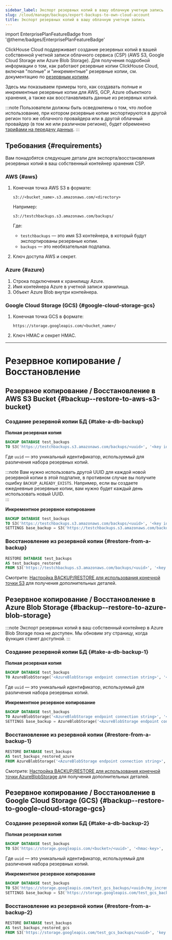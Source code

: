 ```yaml
---
sidebar_label: Экспорт резервных копий в вашу облачную учетную запись
slug: /cloud/manage/backups/export-backups-to-own-cloud-account
title: Экспорт резервных копий в вашу облачную учетную запись
---
```


import EnterprisePlanFeatureBadge from '@theme/badges/EnterprisePlanFeatureBadge'

<EnterprisePlanFeatureBadge/>

ClickHouse Cloud поддерживает создание резервных копий в вашей собственной учетной записи облачного сервиса (CSP) (AWS S3, Google Cloud Storage или Azure Blob Storage). Для получения подробной информации о том, как работают резервные копии ClickHouse Cloud, включая "полные" и "инкрементные" резервные копии, см. документацию по [резервным копиям](overview.md).

Здесь мы показываем примеры того, как создавать полные и инкрементные резервные копии для AWS, GCP, Azure объектного хранения, а также как восстанавливать данные из резервных копий.

:::note
Пользователи должны быть осведомлены о том, что любое использование, при котором резервные копии экспортируются в другой регион того же облачного провайдера или в другой облачный провайдер (в том же или различном регионе), будет обременено [тарифами на передачу данных](../network-data-transfer.mdx).
:::

## Требования {#requirements}

Вам понадобятся следующие детали для экспорта/восстановления резервных копий в ваш собственный контейнер хранения CSP.

### AWS {#aws}

1. Конечная точка AWS S3 в формате:

    ```text
    s3://<bucket_name>.s3.amazonaws.com/<directory>
    ```

    Например: 
    ```text
    s3://testchbackups.s3.amazonaws.com/backups/
    ```
    Где:
   - `testchbackups` — это имя S3 контейнера, в который будут экспортированы резервные копии.
   - `backups` — это необязательная подпапка.

2. Ключ доступа AWS и секрет.

### Azure {#azure}

1. Строка подключения к хранилищу Azure.
2. Имя контейнера Azure в учетной записи хранилища.
3. Объект Azure Blob внутри контейнера.

### Google Cloud Storage (GCS) {#google-cloud-storage-gcs}

1. Конечная точка GCS в формате:

    ```text
    https://storage.googleapis.com/<bucket_name>/
    ```
2. Ключ HMAC и секрет HMAC.

<hr/>

# Резервное копирование / Восстановление

## Резервное копирование / Восстановление в AWS S3 Bucket {#backup--restore-to-aws-s3-bucket}

### Создание резервной копии БД {#take-a-db-backup}

**Полная резервная копия**

```sql
BACKUP DATABASE test_backups 
TO S3('https://testchbackups.s3.amazonaws.com/backups/<uuid>', '<key id>', '<key secret>')
```

Где `uuid` — это уникальный идентификатор, используемый для различения набора резервных копий.

:::note
Вам нужно использовать другой UUID для каждой новой резервной копии в этой подпапке, в противном случае вы получите ошибку `BACKUP_ALREADY_EXISTS`. Например, если вы создаете ежедневные резервные копии, вам нужно будет каждый день использовать новый UUID.  
:::

**Инкрементное резервное копирование**

```sql
BACKUP DATABASE test_backups 
TO S3('https://testchbackups.s3.amazonaws.com/backups/<uuid>', '<key id>', '<key secret>') 
SETTINGS base_backup = S3('https://testchbackups.s3.amazonaws.com/backups/<base-backup-uuid>', '<key id>', '<key secret>')
```

### Восстановление из резервной копии {#restore-from-a-backup}

```sql
RESTORE DATABASE test_backups 
AS test_backups_restored 
FROM S3('https://testchbackups.s3.amazonaws.com/backups/<uuid>', '<key id>', '<key secret>')
```

Смотрите: [Настройка BACKUP/RESTORE для использования конечной точки S3](/operations/backup#configuring-backuprestore-to-use-an-s3-endpoint) для получения дополнительных деталей.

## Резервное копирование / Восстановление в Azure Blob Storage {#backup--restore-to-azure-blob-storage}

:::note
Экспорт резервных копий в ваш собственный контейнер в Azure Blob Storage пока не доступен. Мы обновим эту страницу, когда функция станет доступной.
:::

### Создание резервной копии БД {#take-a-db-backup-1}

**Полная резервная копия**

```sql
BACKUP DATABASE test_backups 
TO AzureBlobStorage('<AzureBlobStorage endpoint connection string>', '<container>', '<blob>/<uuid>');
```

Где `uuid` — это уникальный идентификатор, используемый для различения набора резервных копий.

**Инкрементное резервное копирование**

```sql
BACKUP DATABASE test_backups 
TO AzureBlobStorage('<AzureBlobStorage endpoint connection string>', '<container>', '<blob>/<uuid>/my_incremental') 
SETTINGS base_backup = AzureBlobStorage('<AzureBlobStorage endpoint connection string>', '<container>', '<blob>/<uuid>')
```

### Восстановление из резервной копии {#restore-from-a-backup-1}

```sql
RESTORE DATABASE test_backups 
AS test_backups_restored_azure 
FROM AzureBlobStorage('<AzureBlobStorage endpoint connection string>', '<container>', '<blob>/<uuid>')
```

Смотрите: [Настройка BACKUP/RESTORE для использования конечной точки AzureBlobStorage](/operations/backup#configuring-backuprestore-to-use-an-azureblobstorage-endpoint) для получения дополнительных деталей.

## Резервное копирование / Восстановление в Google Cloud Storage (GCS) {#backup--restore-to-google-cloud-storage-gcs}

### Создание резервной копии БД {#take-a-db-backup-2}

**Полная резервная копия**

```sql
BACKUP DATABASE test_backups 
TO S3('https://storage.googleapis.com/<bucket>/<uuid>', '<hmac-key>', '<hmac-secret>')
```
Где `uuid` — это уникальный идентификатор, используемый для различения набора резервных копий.

**Инкрементное резервное копирование**

```sql
BACKUP DATABASE test_backups 
TO S3('https://storage.googleapis.com/test_gcs_backups/<uuid>/my_incremental', 'key', 'secret')
SETTINGS base_backup = S3('https://storage.googleapis.com/test_gcs_backups/<uuid>', 'key', 'secret')
```

### Восстановление из резервной копии {#restore-from-a-backup-2}

```sql
RESTORE DATABASE test_backups 
AS test_backups_restored_gcs 
FROM S3('https://storage.googleapis.com/test_gcs_backups/<uuid>', 'key', 'secret')
```
